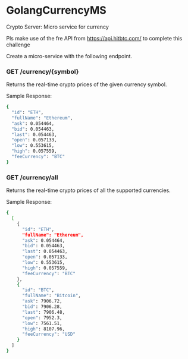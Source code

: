 # GolangCurrencyMS
Crypto Server: Micro service for currency

Pls make use of the fre API from https://api.hitbtc.com/ to complete this challenge

Create a micro-service with the following endpoint.

### GET /currency/{symbol}

Returns the real-time crypto prices of the given currency symbol.

Sample Response:
```sh
{
  "id": "ETH",
  "fullName": "Ethereum",
  "ask": 0.054464,
  "bid": 0.054463,
  "last": 0.054463,
  "open": 0.057133,
  "low": 0.553615,
  "high": 0.057559,
  "feeCurrency": "BTC"
}
```
### GET /currency/all

Returns the real-time crypto prices of all the supported currencies.

Sample Response:
```sh
{
  [
    {
      "id": "ETH",
      "fullName": "Ethereum",
      "ask": 0.054464,
      "bid": 0.054463,
      "last": 0.054463,
      "open": 0.057133,
      "low": 0.553615,
      "high": 0.057559,
      "feeCurrency": "BTC"
    },
    {
      "id": "BTC",
      "fullName": "Bitcoin",
      "ask": 7906.72,
      "bid": 7906.28,
      "last": 7906.48,
      "open": 7952.3,
      "low": 7561.51,
      "high": 8107.96,
      "feeCurrency": "USD"
    }
  ]
}
```
